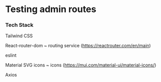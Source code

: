 # Testing admin routes

### Tech Stack

Tailwind CSS

React-router-dom ~ routing service (https://reactrouter.com/en/main)

eslint

Material SVG icons ~ icons (https://mui.com/material-ui/material-icons/)

Axios
